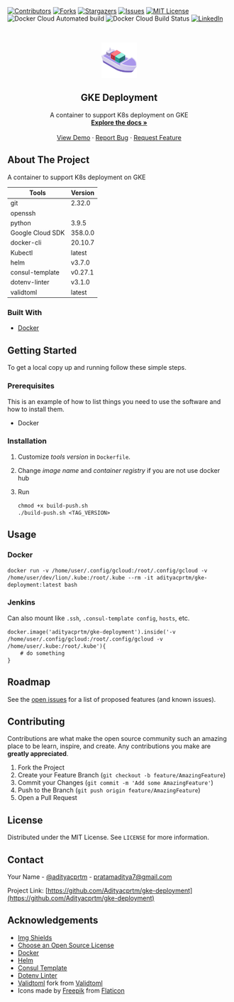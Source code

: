 [![Contributors][contributors-shield]][contributors-url]
[![Forks][forks-shield]][forks-url]
[![Stargazers][stars-shield]][stars-url]
[![Issues][issues-shield]][issues-url]
[![MIT License][license-shield]][license-url]
![Docker Cloud Automated build](https://img.shields.io/docker/cloud/automated/adityacprtm/gke-deployment)
![Docker Cloud Build Status](https://img.shields.io/docker/cloud/build/adityacprtm/gke-deployment)
[![LinkedIn][linkedin-shield]][linkedin-url]

<!-- PROJECT LOGO -->
<br />
<p align="center">
  <a href="https://github.com/Adityacprtm/gke-deployment">
    <img src="logo.png" alt="Logo" width="80" height="80">
  </a>

  <h2 align="center">GKE Deployment</h2>

  <p align="center">
    A container to support K8s deployment on GKE
    <br />
    <a href="https://github.com/Adityacprtm/gke-deployment"><strong>Explore the docs »</strong></a>
    <br />
    <br />
    <a href="https://github.com/Adityacprtm/gke-deployment">View Demo</a>
    ·
    <a href="https://github.com/Adityacprtm/gke-deployment/issues">Report Bug</a>
    ·
    <a href="https://github.com/Adityacprtm/gke-deployment/issues">Request Feature</a>
  </p>
</p>

<!-- ABOUT THE PROJECT -->
## About The Project

A container to support K8s deployment on GKE

| Tools            | Version |
| ---------------- | ------- |
| git              | 2.32.0  |
| openssh          |         |
| python           | 3.9.5   |
| Google Cloud SDK | 358.0.0 |
| docker-cli       | 20.10.7 |
| Kubectl          | latest  |
| helm             | v3.7.0  |
| consul-template  | v0.27.1 |
| dotenv-linter    | v3.1.0  |
| validtoml        | latest  |

### Built With

* [Docker](https://docker.com/)

<!-- GETTING STARTED -->
## Getting Started

To get a local copy up and running follow these simple steps.

### Prerequisites

This is an example of how to list things you need to use the software and how to install them.

* Docker

### Installation

1. Customize *tools version* in `Dockerfile`.

2. Change *image name* and *container registry* if you are not use docker hub

3. Run

    ```shell
    chmod +x build-push.sh
    ./build-push.sh <TAG_VERSION>
    ```

<!-- USAGE EXAMPLES -->
## Usage

### Docker

```shell
docker run -v /home/user/.config/gcloud:/root/.config/gcloud -v /home/user/dev/lion/.kube:/root/.kube --rm -it adityacprtm/gke-deployment:latest bash
```

### Jenkins

Can also mount like `.ssh`, `.consul-template config`, `hosts`, etc.

```shell
docker.image('adityacprtm/gke-deployment').inside('-v /home/user/.config/gcloud:/root/.config/gcloud -v /home/user/.kube:/root/.kube'){
    # do something
}
```

<!-- ROADMAP -->
## Roadmap

See the [open issues](https://github.com/Adityacprtm/gke-deployment/issues) for a list of proposed features (and known issues).

<!-- CONTRIBUTING -->
## Contributing

Contributions are what make the open source community such an amazing place to be learn, inspire, and create. Any contributions you make are **greatly appreciated**.

1. Fork the Project
2. Create your Feature Branch (`git checkout -b feature/AmazingFeature`)
3. Commit your Changes (`git commit -m 'Add some AmazingFeature'`)
4. Push to the Branch (`git push origin feature/AmazingFeature`)
5. Open a Pull Request

<!-- LICENSE -->
## License

Distributed under the MIT License. See `LICENSE` for more information.

<!-- CONTACT -->
## Contact

Your Name - [@adityacprtm](https://twitter.com/adityacprtm) - pratamaditya7@gmail.com

Project Link: [https://github.com/Adityacprtm/gke-deployment](https://github.com/Adityacprtm/gke-deployment)

<!-- ACKNOWLEDGEMENTS -->
## Acknowledgements

* [Img Shields](https://shields.io)
* [Choose an Open Source License](https://choosealicense.com)
* [Docker](https://docker.com/)
* [Helm](https://helm.sh/)
* [Consul Template](https://github.com/hashicorp/consul-template)
* [Dotenv Linter](https://github.com/dotenv-linter/dotenv-linter)
* [Validtoml](https://github.com/Adityacprtm/validtoml) fork from [Validtoml](https://github.com/martinlindhe/validtoml)
* Icons made by [Freepik](href="https://www.freepik.com) from [Flaticon](https://www.flaticon.com/)

<!-- MARKDOWN LINKS & IMAGES -->
<!-- https://www.markdownguide.org/basic-syntax/#reference-style-links -->
[contributors-shield]: https://img.shields.io/github/contributors/adityacprtm/gke-deployment
[contributors-url]: https://github.com/Adityacprtm/gke-deployment/graphs/contributors
[forks-shield]: https://img.shields.io/github/forks/adityacprtm/gke-deployment
[forks-url]: https://github.com/Adityacprtm/gke-deployment/network/members
[stars-shield]: https://img.shields.io/github/stars/adityacprtm/gke-deployment
[stars-url]: https://github.com/Adityacprtm/gke-deployment/stargazers
[issues-shield]: https://img.shields.io/github/issues/Adityacprtm/gke-deployment
[issues-url]: https://github.com/Adityacprtm/gke-deployment/issues
[license-shield]: https://img.shields.io/github/license/Adityacprtm/gke-deployment
[license-url]: https://github.com/Adityacprtm/gke-deployment/blob/develop/LICENSE
[linkedin-shield]: https://img.shields.io/badge/-LinkedIn-black?logo=linkedin&colorB=555
[linkedin-url]: https://linkedin.com/in/adityacprtm